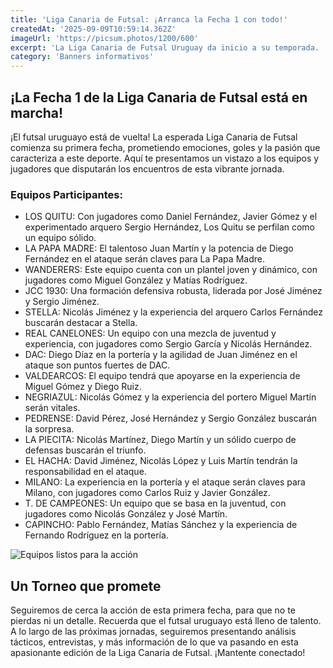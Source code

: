 ```yaml
---
title: 'Liga Canaria de Futsal: ¡Arranca la Fecha 1 con todo!'
createdAt: '2025-09-09T10:59:14.362Z'
imageUrl: 'https://picsum.photos/1200/600'
excerpt: 'La Liga Canaria de Futsal Uruguay da inicio a su temporada.  En esta publicación te presentamos un resumen visual de la Fecha 1 con los equipos y jugadores que buscarán la gloria. ¡No te lo pierdas!'
category: 'Banners informativos'
---
```

## ¡La Fecha 1 de la Liga Canaria de Futsal está en marcha! 

¡El futsal uruguayo está de vuelta! La esperada Liga Canaria de Futsal comienza su primera fecha, prometiendo emociones, goles y la pasión que caracteriza a este deporte.  Aquí te presentamos un vistazo a los equipos y jugadores que disputarán los encuentros de esta vibrante jornada.

### Equipos Participantes:

* LOS QUITU: Con jugadores como Daniel Fernández, Javier Gómez y el experimentado arquero Sergio Hernández, Los Quitu se perfilan como un equipo sólido.
* LA PAPA MADRE:  El talentoso Juan Martín y la potencia de Diego Fernández en el ataque serán claves para La Papa Madre.
* WANDERERS: Este equipo cuenta con un plantel joven y dinámico, con jugadores como Miguel González y Matías Rodríguez. 
* JCC 1930: Una formación defensiva robusta, liderada por José Jiménez y Sergio Jiménez. 
* STELLA: Nicolás Jiménez y la experiencia del arquero Carlos Fernández buscarán destacar a Stella. 
* REAL CANELONES:  Un equipo con una mezcla de juventud y experiencia, con jugadores como Sergio García y Nicolás Hernández. 
* DAC:  Diego Díaz en la portería y la agilidad de Juan Jiménez en el ataque son puntos fuertes de DAC. 
* VALDEARCOS: El equipo tendrá que apoyarse en la experiencia de Miguel Gómez y Diego Ruiz. 
* NEGRIAZUL:  Nicolás Gómez y la experiencia del portero Miguel Martín serán vitales. 
* PEDRENSE: David Pérez, José Hernández y Sergio González buscarán la sorpresa. 
* LA PIECITA: Nicolás Martínez, Diego Martín y un sólido cuerpo de defensas buscarán el triunfo.
* EL HACHA:  David Jiménez, Nicolás López y Luis Martín tendrán la responsabilidad en el ataque. 
* MILANO: La experiencia en la portería y el ataque serán claves para Milano, con jugadores como Carlos Ruiz y Javier González. 
* T. DE CAMPEONES: Un equipo que se basa en la juventud, con jugadores como Nicolás González y José Martín. 
* CAPINCHO: Pablo Fernández, Matías Sánchez y la experiencia de Fernando Rodríguez en la portería. 

![Equipos listos para la acción](https://picsum.photos/800/400)

##  Un Torneo que promete

Seguiremos de cerca la acción de esta primera fecha, para que no te pierdas ni un detalle.  Recuerda que el futsal uruguayo está lleno de talento.   A lo largo de las próximas jornadas, seguiremos presentando análisis tácticos, entrevistas, y más información de lo que va pasando en esta apasionante edición de la Liga Canaria de Futsal. ¡Mantente conectado!

